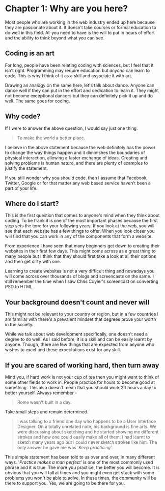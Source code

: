 # Chapter 1: Why are you here?

Most people who are working in the web industry ended up here because they are passionate about it. It doesn't take courses or formal education to do well in this field. All you need to have is the will to put in hours of effort and the ability to think beyond what you can see.

## Coding is an art

For long, people have been relating coding with sciences, but I feel that it isn't right. Programming may require education but _anyone_ can learn to code. This is why I think of it as a skill and associate it with art.

Drawing an analogy on the same here, let's talk about dance. Anyone can dance well if they can put in the effort and dedication to learn it. They might not become exceptional dancers but they can definitely pick it up and do well. The same goes for coding.

## Why code?

If I were to answer the above question, I would say just one thing.

> To make the world a better place.

I believe in the above statement because the web definitely has the power to change the way things happen and it diminishes the boundaries of physical interaction, allowing a faster exchange of ideas. Creating and solving problems is human nature, and there are plenty of examples to justify the statement.

If you still wonder why you should code, then I assume that Facebook, Twitter, Google or for that matter any web based service haven't been a part of your life.

## Where do I start?

This is the first question that comes to anyone's mind when they think about coding. To be frank it is one of the most important phases because the first step sets the tone for your following years. If you look at the web, you will see that each website has a few things to offer. When you look closer you will find that you can work in any of the components that form a website.

From experience I have seen that many beginners get down to creating their websites in their first few days. This might come across as a great thing to many people but I think that they should first take a look at all their options and then get dirty with one.

Learning to create websites is not a very difficult thing and nowadays you will come across over thousands of blogs and screencasts on the same. I still remember the time when I saw Chris Coyier's screencast on converting PSD to HTML.

## Your background doesn't count and never will

This might not be relevant to your country or region, but in a few countries I am familiar with there's a prevalent mindset that degrees prove your worth in the society.

While we talk about web development specifically, one doesn't need a degree to do well. As I said before, it is a skill and can be easily learnt by anyone. Though, there are few things that are expected from anyone who wishes to excel and these expectations exist for any skill.

## If you are scared of working hard, then turn away

Mind you, if hard work is not your cup of tea then you might want to think of some other fields to work in. People practice for hours to become good at something. This also doesn't mean that you should work 20 hours a day to better yourself. Always remember -

> Rome wasn't built in a day.

Take small steps and remain determined.

> I was talking to a friend one day who happens to be a User Interface Designer. On a totally unrelated note, his background is fine arts. We were discussing about sketching and he started showing me different strokes and how one could easily make all of them. I had learnt to sketch many years ago but I could never sketch strokes like him. The only answer he gave me was '_Keep practicing_'.

This simple statement has been told to us over and over, in many different ways. '_Practice makes a man perfect_' is one of the most commonly used phrase and it is true. The more you practice, the better you will become. It is obvious that you will fall at times and you might even get stuck with some problems you won't be able to solve. In these times, the community will be there to support you. Yes, we are going to be there for you.